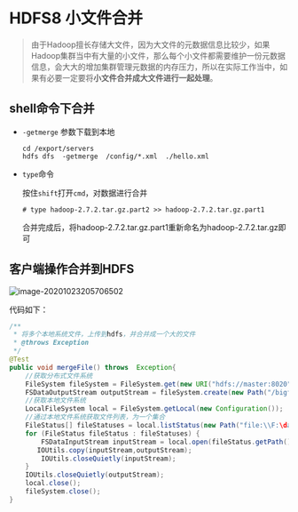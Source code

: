 # HDFS8 小文件合并

> 由于Hadoop擅长存储大文件，因为大文件的元数据信息比较少，如果Hadoop集群当中有大量的小文件，那么每个小文件都需要维护一份元数据信息，会大大的增加集群管理元数据的内存压力，所以在实际工作当中，如果有必要一定要将**小文件合并成大文件进行一起处理**。

## shell命令下合并

- `-getmerge` 参数下载到本地

  ```
  cd /export/servers
  hdfs dfs  -getmerge  /config/*.xml  ./hello.xml
  ```

- `type`命令

  按住`shift`打开`cmd`，对数据进行合并

  ```
  # type hadoop-2.7.2.tar.gz.part2 >> hadoop-2.7.2.tar.gz.part1 
  ```

  合并完成后，将hadoop-2.7.2.tar.gz.part1重新命名为hadoop-2.7.2.tar.gz即可

## 客户端操作合并到HDFS

![image-20201023205706502](C:\Users\Auraros\AppData\Roaming\Typora\typora-user-images\image-20201023205706502.png)

代码如下：

```java
/**
 * 将多个本地系统文件，上传到hdfs，并合并成一个大的文件
 * @throws Exception
 */
@Test
public void mergeFile() throws  Exception{
    //获取分布式文件系统
    FileSystem fileSystem = FileSystem.get(new URI("hdfs://master:8020"), new Configuration(),"root");
    FSDataOutputStream outputStream = fileSystem.create(new Path("/bigfile.xml"));
    //获取本地文件系统
    LocalFileSystem local = FileSystem.getLocal(new Configuration());
    //通过本地文件系统获取文件列表，为一个集合
    FileStatus[] fileStatuses = local.listStatus(new Path("file:\\F:\data\"));
    for (FileStatus fileStatus : fileStatuses) {
        FSDataInputStream inputStream = local.open(fileStatus.getPath());
       IOUtils.copy(inputStream,outputStream);
        IOUtils.closeQuietly(inputStream);
    }
    IOUtils.closeQuietly(outputStream);
    local.close();
    fileSystem.close();
}
```

